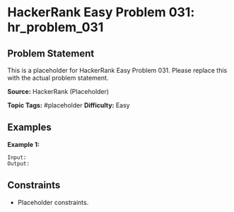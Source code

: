 # HackerRank Easy Problem 031: hr_problem_031

## Problem Statement

This is a placeholder for HackerRank Easy Problem 031.
Please replace this with the actual problem statement.

**Source:** HackerRank (Placeholder)

**Topic Tags:** #placeholder
**Difficulty:** Easy

## Examples

**Example 1:**

```
Input:
Output:
```

## Constraints

- Placeholder constraints.

